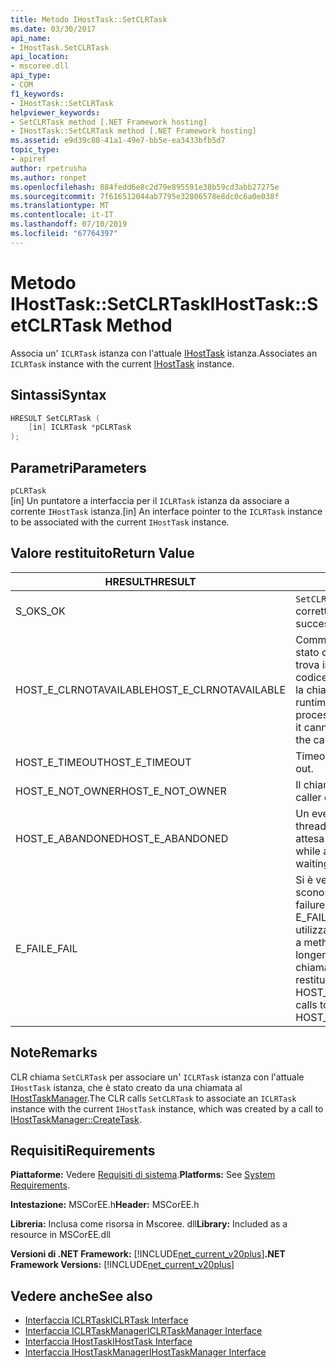 ```yaml
---
title: Metodo IHostTask::SetCLRTask
ms.date: 03/30/2017
api_name:
- IHostTask.SetCLRTask
api_location:
- mscoree.dll
api_type:
- COM
f1_keywords:
- IHostTask::SetCLRTask
helpviewer_keywords:
- SetCLRTask method [.NET Framework hosting]
- IHostTask::SetCLRTask method [.NET Framework hosting]
ms.assetid: e9d39c80-41a1-49e7-bb5e-ea3433bfb5d7
topic_type:
- apiref
author: rpetrusha
ms.author: ronpet
ms.openlocfilehash: 884fedd6e8c2d79e895591e38b59cd3abb27275e
ms.sourcegitcommit: 7f616512044ab7795e32806578e8dc0c6a0e038f
ms.translationtype: MT
ms.contentlocale: it-IT
ms.lasthandoff: 07/10/2019
ms.locfileid: "67764397"
---
```

# <a name="ihosttasksetclrtask-method"></a><span data-ttu-id="16828-102">Metodo IHostTask::SetCLRTask</span><span class="sxs-lookup"><span data-stu-id="16828-102">IHostTask::SetCLRTask Method</span></span>
<span data-ttu-id="16828-103">Associa un' `ICLRTask` istanza con l'attuale [IHostTask](../../../../docs/framework/unmanaged-api/hosting/ihosttask-interface.md) istanza.</span><span class="sxs-lookup"><span data-stu-id="16828-103">Associates an `ICLRTask` instance with the current [IHostTask](../../../../docs/framework/unmanaged-api/hosting/ihosttask-interface.md) instance.</span></span>  
  
## <a name="syntax"></a><span data-ttu-id="16828-104">Sintassi</span><span class="sxs-lookup"><span data-stu-id="16828-104">Syntax</span></span>  
  
```cpp  
HRESULT SetCLRTask (  
    [in] ICLRTask *pCLRTask  
);  
```  
  
## <a name="parameters"></a><span data-ttu-id="16828-105">Parametri</span><span class="sxs-lookup"><span data-stu-id="16828-105">Parameters</span></span>  
 `pCLRTask`  
 <span data-ttu-id="16828-106">[in] Un puntatore a interfaccia per il `ICLRTask` istanza da associare a corrente `IHostTask` istanza.</span><span class="sxs-lookup"><span data-stu-id="16828-106">[in] An interface pointer to the `ICLRTask` instance to be associated with the current `IHostTask` instance.</span></span>  
  
## <a name="return-value"></a><span data-ttu-id="16828-107">Valore restituito</span><span class="sxs-lookup"><span data-stu-id="16828-107">Return Value</span></span>  
  
|<span data-ttu-id="16828-108">HRESULT</span><span class="sxs-lookup"><span data-stu-id="16828-108">HRESULT</span></span>|<span data-ttu-id="16828-109">Descrizione</span><span class="sxs-lookup"><span data-stu-id="16828-109">Description</span></span>|  
|-------------|-----------------|  
|<span data-ttu-id="16828-110">S_OK</span><span class="sxs-lookup"><span data-stu-id="16828-110">S_OK</span></span>|<span data-ttu-id="16828-111">`SetCLRTask` stato restituito correttamente.</span><span class="sxs-lookup"><span data-stu-id="16828-111">`SetCLRTask` returned successfully.</span></span>|  
|<span data-ttu-id="16828-112">HOST_E_CLRNOTAVAILABLE</span><span class="sxs-lookup"><span data-stu-id="16828-112">HOST_E_CLRNOTAVAILABLE</span></span>|<span data-ttu-id="16828-113">Common language runtime (CLR) non è stato caricato in un processo oppure si trova in uno stato in cui non può eseguire codice gestito o elaborare correttamente la chiamata.</span><span class="sxs-lookup"><span data-stu-id="16828-113">The common language runtime (CLR) has not been loaded into a process, or the CLR is in a state in which it cannot run managed code or process the call successfully.</span></span>|  
|<span data-ttu-id="16828-114">HOST_E_TIMEOUT</span><span class="sxs-lookup"><span data-stu-id="16828-114">HOST_E_TIMEOUT</span></span>|<span data-ttu-id="16828-115">Timeout della chiamata.</span><span class="sxs-lookup"><span data-stu-id="16828-115">The call timed out.</span></span>|  
|<span data-ttu-id="16828-116">HOST_E_NOT_OWNER</span><span class="sxs-lookup"><span data-stu-id="16828-116">HOST_E_NOT_OWNER</span></span>|<span data-ttu-id="16828-117">Il chiamante non possiede il blocco.</span><span class="sxs-lookup"><span data-stu-id="16828-117">The caller does not own the lock.</span></span>|  
|<span data-ttu-id="16828-118">HOST_E_ABANDONED</span><span class="sxs-lookup"><span data-stu-id="16828-118">HOST_E_ABANDONED</span></span>|<span data-ttu-id="16828-119">Un evento è stato annullato durante un thread bloccato o fiber è rimasta in attesa su di esso.</span><span class="sxs-lookup"><span data-stu-id="16828-119">An event was canceled while a blocked thread or fiber was waiting on it.</span></span>|  
|<span data-ttu-id="16828-120">E_FAIL</span><span class="sxs-lookup"><span data-stu-id="16828-120">E_FAIL</span></span>|<span data-ttu-id="16828-121">Si è verificato un errore irreversibile sconosciuto.</span><span class="sxs-lookup"><span data-stu-id="16828-121">An unknown catastrophic failure occurred.</span></span> <span data-ttu-id="16828-122">Quando un metodo di E_FAIL viene restituito, CLR non è più utilizzabile all'interno del processo.</span><span class="sxs-lookup"><span data-stu-id="16828-122">When a method returns E_FAIL, the CLR is no longer usable within the process.</span></span> <span data-ttu-id="16828-123">Le chiamate successive ai metodi di hosting restituiranno HOST_E_CLRNOTAVAILABLE.</span><span class="sxs-lookup"><span data-stu-id="16828-123">Subsequent calls to hosting methods return HOST_E_CLRNOTAVAILABLE.</span></span>|  
  
## <a name="remarks"></a><span data-ttu-id="16828-124">Note</span><span class="sxs-lookup"><span data-stu-id="16828-124">Remarks</span></span>  
 <span data-ttu-id="16828-125">CLR chiama `SetCLRTask` per associare un' `ICLRTask` istanza con l'attuale `IHostTask` istanza, che è stato creato da una chiamata al [IHostTaskManager](../../../../docs/framework/unmanaged-api/hosting/ihosttaskmanager-createtask-method.md).</span><span class="sxs-lookup"><span data-stu-id="16828-125">The CLR calls `SetCLRTask` to associate an `ICLRTask` instance with the current `IHostTask` instance, which was created by a call to [IHostTaskManager::CreateTask](../../../../docs/framework/unmanaged-api/hosting/ihosttaskmanager-createtask-method.md).</span></span>  
  
## <a name="requirements"></a><span data-ttu-id="16828-126">Requisiti</span><span class="sxs-lookup"><span data-stu-id="16828-126">Requirements</span></span>  
 <span data-ttu-id="16828-127">**Piattaforme:** Vedere [Requisiti di sistema](../../../../docs/framework/get-started/system-requirements.md).</span><span class="sxs-lookup"><span data-stu-id="16828-127">**Platforms:** See [System Requirements](../../../../docs/framework/get-started/system-requirements.md).</span></span>  
  
 <span data-ttu-id="16828-128">**Intestazione:** MSCorEE.h</span><span class="sxs-lookup"><span data-stu-id="16828-128">**Header:** MSCorEE.h</span></span>  
  
 <span data-ttu-id="16828-129">**Libreria:** Inclusa come risorsa in Mscoree. dll</span><span class="sxs-lookup"><span data-stu-id="16828-129">**Library:** Included as a resource in MSCorEE.dll</span></span>  
  
 <span data-ttu-id="16828-130">**Versioni di .NET Framework:** [!INCLUDE[net_current_v20plus](../../../../includes/net-current-v20plus-md.md)]</span><span class="sxs-lookup"><span data-stu-id="16828-130">**.NET Framework Versions:** [!INCLUDE[net_current_v20plus](../../../../includes/net-current-v20plus-md.md)]</span></span>  
  
## <a name="see-also"></a><span data-ttu-id="16828-131">Vedere anche</span><span class="sxs-lookup"><span data-stu-id="16828-131">See also</span></span>

- [<span data-ttu-id="16828-132">Interfaccia ICLRTask</span><span class="sxs-lookup"><span data-stu-id="16828-132">ICLRTask Interface</span></span>](../../../../docs/framework/unmanaged-api/hosting/iclrtask-interface.md)
- [<span data-ttu-id="16828-133">Interfaccia ICLRTaskManager</span><span class="sxs-lookup"><span data-stu-id="16828-133">ICLRTaskManager Interface</span></span>](../../../../docs/framework/unmanaged-api/hosting/iclrtaskmanager-interface.md)
- [<span data-ttu-id="16828-134">Interfaccia IHostTask</span><span class="sxs-lookup"><span data-stu-id="16828-134">IHostTask Interface</span></span>](../../../../docs/framework/unmanaged-api/hosting/ihosttask-interface.md)
- [<span data-ttu-id="16828-135">Interfaccia IHostTaskManager</span><span class="sxs-lookup"><span data-stu-id="16828-135">IHostTaskManager Interface</span></span>](../../../../docs/framework/unmanaged-api/hosting/ihosttaskmanager-interface.md)
